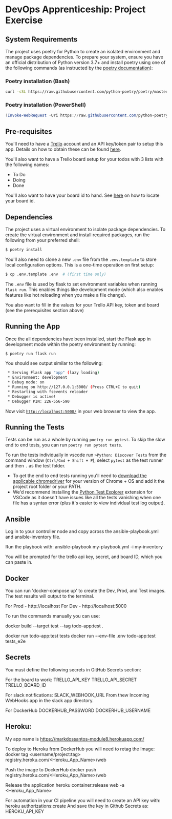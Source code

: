 # DevOps Apprenticeship: Project Exercise

## System Requirements

The project uses poetry for Python to create an isolated environment and manage package dependencies. To prepare your system, ensure you have an official distribution of Python version 3.7+ and install poetry using one of the following commands (as instructed by the [poetry documentation](https://python-poetry.org/docs/#system-requirements)):

### Poetry installation (Bash)

```bash
curl -sSL https://raw.githubusercontent.com/python-poetry/poetry/master/get-poetry.py | python
```

### Poetry installation (PowerShell)

```powershell
(Invoke-WebRequest -Uri https://raw.githubusercontent.com/python-poetry/poetry/master/get-poetry.py -UseBasicParsing).Content | python
```

## Pre-requisites 

You'll need to have a [Trello](https://trello.com/) account and an API key/token pair to setup this app. Details on how to obtain these can be found [here](https://developer.atlassian.com/cloud/trello/guides/rest-api/api-introduction/).

You'll also want to have a Trello board setup for your todos with 3 lists with the following names:
* To Do
* Doing
* Done

You'll also want to have your board id to hand. See [here](https://developer.atlassian.com/cloud/trello/guides/rest-api/api-introduction/#boards) on how to locate your board id.

## Dependencies

The project uses a virtual environment to isolate package dependencies. To create the virtual environment and install required packages, run the following from your preferred shell:

```bash
$ poetry install
```

You'll also need to clone a new `.env` file from the `.env.template` to store local configuration options. This is a one-time operation on first setup:

```bash
$ cp .env.template .env  # (first time only)
```

The `.env` file is used by flask to set environment variables when running `flask run`. This enables things like development mode (which also enables features like hot reloading when you make a file change). 

You also want to fill in the values for your Trello API key, token and board (see the prerequisites section above)

## Running the App

Once the all dependencies have been installed, start the Flask app in development mode within the poetry environment by running:
```bash
$ poetry run flask run
```

You should see output similar to the following:
```bash
 * Serving Flask app "app" (lazy loading)
 * Environment: development
 * Debug mode: on
 * Running on http://127.0.0.1:5000/ (Press CTRL+C to quit)
 * Restarting with fsevents reloader
 * Debugger is active!
 * Debugger PIN: 226-556-590
```
Now visit [`http://localhost:5000/`](http://localhost:5000/) in your web browser to view the app.

## Running the Tests

Tests can be run as a whole by running `poetry run pytest`. To skip the slow end to end tests, you can run `poetry run pytest tests`.

To run the tests individually in vscode run `>Python: Discover Tests` from the command window (`Ctrl/Cmd + Shift + P`), select `pytest` as the test runner and then `.` as the test folder.
* To get the end to end tests running you'll need to [download the applicable chromedriver](https://chromedriver.chromium.org/downloads) for your version of Chrome + OS and add it the project root folder or your PATH.
* We'd recommend installing the [Python Test Explorer](https://marketplace.visualstudio.com/items?itemName=LittleFoxTeam.vscode-python-test-adapter) extension for VSCode as it doesn't have issues like all the tests vanishing when one file has a syntax error (plus it's easier to view individual test log output).

## Ansible
Log in to your controller node and copy across the ansible-playbook.yml and ansible-inventory file.

Run the playbook with:
ansible-playbook my-playbook.yml -i my-inventory

You will be prompted for the trello api key, secret, and board ID, which you can paste in.

## Docker
You can run 'docker-compose up' to create the Dev, Prod, and Test images. The test results will output to the terminal.

For Prod - http://localhost For Dev - http://localhost:5000

To run the commands manually you can use:

docker build --target test --tag todo-app:test . 

docker run todo-app:test tests
docker run --env-file .env  todo-app:test tests_e2e

## Secrets
You must define the following secrets in GitHub Secrets section:

For the board to work:
TRELLO_API_KEY
TRELLO_API_SECRET
TRELLO_BOARD_ID

For slack notifications: 
SLACK_WEBHOOK_URL
From thew Incoming WebHooks app in the slack app directory.

For DockerHub
DOCKERHUB_PASSWORD
DOCKERHUB_USERNAME

## Heroku:
My app name is
https://markdossantos-module8.herokuapp.com/

To deploy to Heroku from DockerHub you will need to retag the Image:
docker tag <username/project:tag> registry.heroku.com/<Heroku_App_Name>/web

Push the image to DockerHub
docker push registry.heroku.com/<Heroku_App_Name>/web

Release the application
heroku container:release web -a <Heroku_App_Name>

For automation in your CI pipeline you will need to create an API key with:
heroku authorizations:create
And save the key in Github Secrets as:
HEROKU_API_KEY